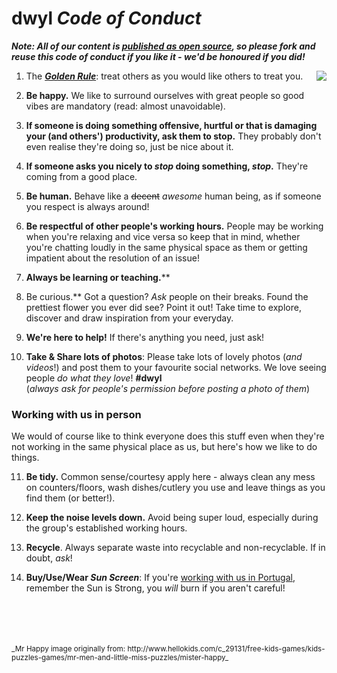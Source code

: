 # dwyl _Code of Conduct_
_**Note: All of our content is [published as open source](https://github.com/dwyl/intellectual-property), so please fork and reuse this code of conduct if you like it - we'd be honoured if you did!**_

<img align="right" src="https://cloud.githubusercontent.com/assets/4185328/18620097/e2cf51e2-7e03-11e6-8a66-9fce1d709fc6.jpg"/>


1. The [***Golden Rule***](https://en.wikipedia.org/wiki/Golden_Rule): treat others as you would like others to treat you.

2. **Be happy.** We like to surround ourselves with great people so good vibes are mandatory (read: almost unavoidable).

3. **If someone is doing something offensive, hurtful or that is damaging your (and others') productivity, ask them to stop.** They probably don't even realise they're doing so, just be nice about it.

4. **If someone asks you nicely to _stop_ doing something, _stop_.** They're coming from a good place.

5. **Be human.** Behave like a ~~decent~~ *awesome* human being, as if someone you respect is always around!

6. **Be respectful of other people's working hours.** People may be working when you're relaxing and vice versa so keep that in mind, whether you're chatting loudly in the same physical space as them or getting impatient about the resolution of an issue!

7. **Always be learning or teaching.****

8. Be curious.** Got a question? *Ask* people on their breaks. Found the prettiest flower you ever did see? Point it out! Take time to explore, discover and draw inspiration from your everyday.

9. **We're here to help!** If there's anything you need, just ask!

10. **Take & Share lots of photos**: Please take lots of lovely photos (*and videos*!) and post them to your favourite social networks. We love seeing people _do what they love_! **#dwyl**    
(*always ask for people's permission before posting a photo of them*)

### Working with us in person
We would of course like to think everyone does this stuff even when they're not working in the same physical place as us, but here's how we like to do things.

11. **Be tidy.** Common sense/courtesy apply here - always clean any mess on counters/floors, wash dishes/cutlery you use and leave things as you find them (or better!).

12. **Keep the noise levels down.** Avoid being super loud, especially during the group's established working hours.

13. **Recycle**. Always separate waste into recyclable and non-recyclable. If in doubt, *ask*!

14. **Buy/Use/Wear _Sun Screen_**: If you're [working with us in Portugal](https://github.com/dwyl/summer), remember the Sun is Strong, you _will_ burn if you aren't careful!


<br/>
<br/>
<br/>
<br/>
<small>_Mr Happy image originally from: http://www.hellokids.com/c_29131/free-kids-games/kids-puzzles-games/mr-men-and-little-miss-puzzles/mister-happy_</small>
